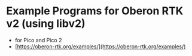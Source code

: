 # Example Programs for Oberon RTK v2 (using libv2)

* for Pico and Pico 2
* [https://oberon-rtk.org/examples/](https://oberon-rtk.org/examples/)
